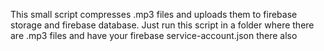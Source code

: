 This small script compresses .mp3 files and uploads them to firebase storage and firebase database.
Just run this script in a folder where there are .mp3 files and have your firebase service-account.json there also
